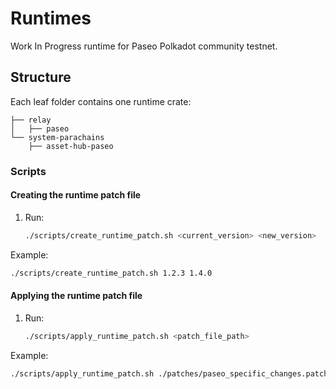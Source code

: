 # Runtimes

Work In Progress runtime for Paseo Polkadot community testnet.

## Structure

Each leaf folder contains one runtime crate:

<!-- Run "tree -I 'target' -d -L 3" and then delete some folders from Paseo. -->

```pre
├── relay
│   ├── paseo
└── system-parachains
    ├── asset-hub-paseo
```


### Scripts

#### Creating the runtime patch file

1. Run:

   ```bash
   ./scripts/create_runtime_patch.sh <current_version> <new_version>
   ```

Example:

   ```bash
   ./scripts/create_runtime_patch.sh 1.2.3 1.4.0
   ```

#### Applying the runtime patch file

1. Run:

   ```bash
   ./scripts/apply_runtime_patch.sh <patch_file_path>
   ```

Example:

   ```bash
   ./scripts/apply_runtime_patch.sh ./patches/paseo_specific_changes.patch
   ```
